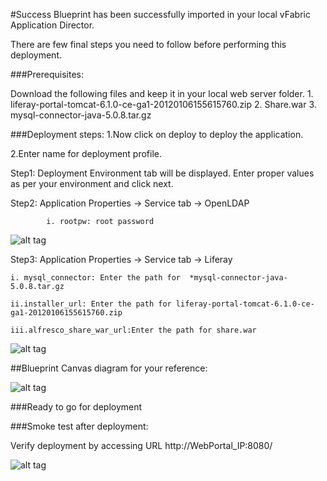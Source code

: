 #Success
Blueprint has been successfully imported in your local vFabric Application Director. 

There are  few final steps you need to follow before performing this deployment.

###Prerequisites:

Download the following files and keep it in your local web server folder.
	1. liferay-portal-tomcat-6.1.0-ce-ga1-20120106155615760.zip
	2. Share.war
	3. mysql-connector-java-5.0.8.tar.gz

###Deployment steps:
1.Now click on deploy to deploy the application.

2.Enter name for deployment profile.

Step1: Deployment Environment tab will be displayed. Enter proper values as per your environment and click next.


Step2: Application Properties -> Service tab -> OpenLDAP	
	
 			i. rootpw: root password
	

![alt tag](https://raw.github.com/vmware-applicationdirector/solutions-import-beta/Liferay-OpenLDAP-Application-Blueprint-50/Service-property-OpenLdap.png) 

Step3: Application Properties -> Service tab -> Liferay

	
	i. mysql_connector: Enter the path for  *mysql-connector-java-5.0.8.tar.gz

    ii.installer_url: Enter the path for liferay-portal-tomcat-6.1.0-ce-ga1-20120106155615760.zip

    iii.alfresco_share_war_url:Enter the path for share.war 


![alt tag](https://raw.github.com/vmware-applicationdirector/solutions-import-beta/Liferay-OpenLDAP-Application-Blueprint-50/Service-property-Liferay.png)
	
##Blueprint Canvas diagram for your reference: 

![alt tag](https://raw.github.com/vmware-applicationdirector/solutions-import-beta/Liferay-OpenLDAP-Application-Blueprint-50/Liferay-OpenLDAP-Application-Blueprint-Canvas.png)

###Ready to go for deployment

###Smoke test after deployment:

Verify deployment by accessing URL http://WebPortal_IP:8080/

![alt tag](https://raw.github.com/vmware-applicationdirector/solutions-import-beta/Liferay-OpenLDAP-Application-Blueprint-50/Smoke-Test.png)






 








